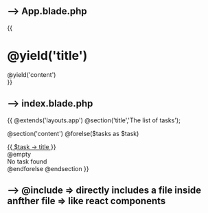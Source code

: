 ## --> App.blade.php

{{
    <body>
    <h1>
        @yield('title')
        <!-- place holders where values will be put -->
    </h1>
    <div>
        @yield('content')
        <!-- place holders where values will be put -->
    </div>
    </body>
}}

## --> index.blade.php
{{
@extends('layouts.app')
@section('title','The list of tasks');


@section('content')
@forelse($tasks as $task)
<div>
    <a href="{{ route('tasks.show',['id' => $task->id]) }}">{{ $task -> title }}</a>
</div>
<!-- <div>{{ $task -> title }}</div> -->
@empty
<div>No task found</div>
@endforelse
@endsection
}}


## --> @include => directly includes a file inside anfther file => like react components 